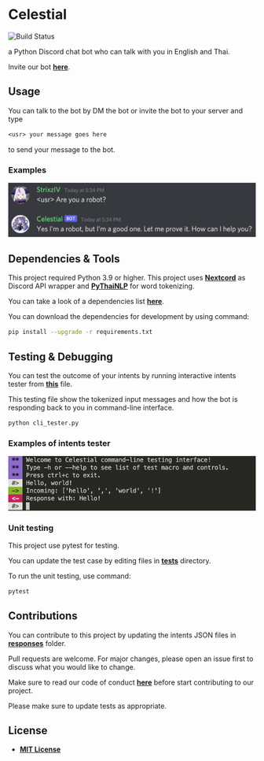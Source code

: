 # Celestial

![Build Status](https://github.com/StrixzIV/Celestial/actions/workflows/test-and-lint.yml/badge.svg)

a Python Discord chat bot who can talk with you in English and Thai.

Invite our bot **[here](https://discord.com/api/oauth2/authorize?client_id=927573556961869825&permissions=283669424144&scope=bot)**.

## Usage

You can talk to the bot by DM the bot or invite the bot to your server and type

```txt
<usr> your message goes here
```

to send your message to the bot.

### Examples

![Preview](./assets/Preview.png)

## Dependencies & Tools

This project required Python 3.9 or higher.
This project uses **[Nextcord](https://github.com/nextcord/nextcord)** as Discord API wrapper and **[PyThaiNLP](https://github.com/PyThaiNLP/pythainlp)** for word tokenizing.

You can take a look of a dependencies list **[here](./requirements.txt)**.

You can download the dependencies for development by using command:

```sh
pip install --upgrade -r requirements.txt
```

## Testing & Debugging

You can test the outcome of your intents by running interactive intents tester from **[this](./cli_tester.py)** file.

This testing file show the tokenized input messages and how the bot is responding back to you in command-line interface.

```sh
python cli_tester.py
```

### Examples of intents tester

![command-line tester](./assets/cli-test-preview.png)

### Unit testing

This project use pytest for testing.

You can update the test case by editing files in **[tests](./tests/)** directory.

To run the unit testing, use command:

```sh
pytest
```

## Contributions

You can contribute to this project by updating the intents JSON files in **[responses](./responses)** folder.

Pull requests are welcome. For major changes, please open an issue first to discuss what you would like to change.

Make sure to read our code of conduct **[here](./CODE_OF_CONDUCT.md)** before start contributing to our project.

Please make sure to update tests as appropriate.

## License

* **[MIT License](./LICENSE)**
